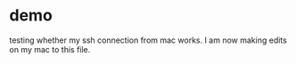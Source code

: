 # demo
testing whether my ssh connection from mac works. I am now making edits on my mac to this file.
